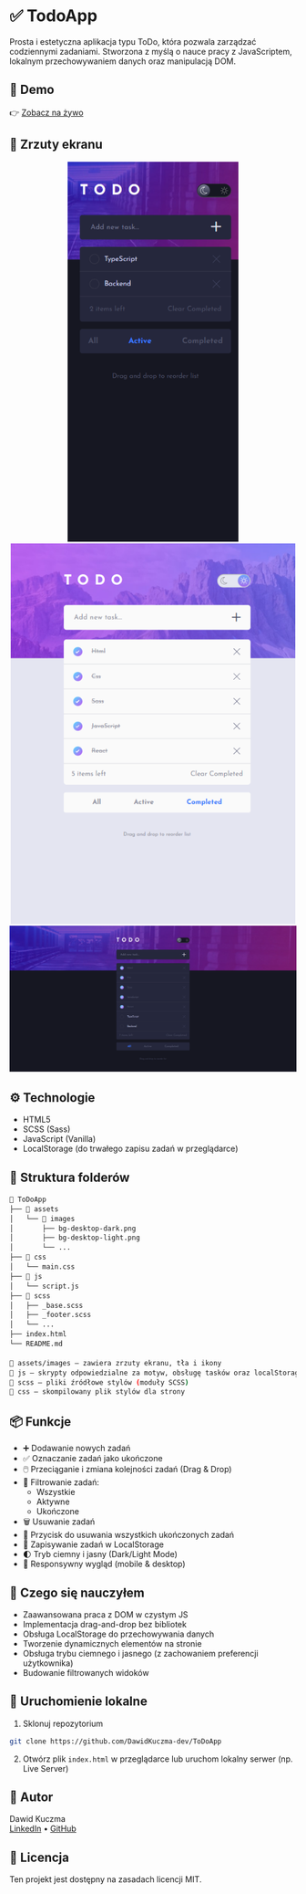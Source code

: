 # ✅ TodoApp

Prosta i estetyczna aplikacja typu ToDo, która pozwala zarządzać codziennymi zadaniami. Stworzona z myślą o nauce pracy z JavaScriptem, lokalnym przechowywaniem danych oraz manipulacją DOM.


## 🔗 Demo

👉 [Zobacz na żywo](https://dawidkuczma-dev.github.io/ToDoApp/)

## 📸 Zrzuty ekranu

<p align="center">
  <img src="assets/images/screenshot-mobile.png" width="300" alt="Mobile" />
  <img src="assets/images/screenshot-tablet.png" width="500" alt="Tablet" />
  <img src="assets/images/screenshot-desktop.png" width="800" alt="Desktop" />
</p>


## ⚙️ Technologie

- HTML5
- SCSS (Sass)
- JavaScript (Vanilla)
- LocalStorage (do trwałego zapisu zadań w przeglądarce)

## 📁 Struktura folderów

```bash
📁 ToDoApp
├── 📁 assets
│   └── 📁 images
│       ├── bg-desktop-dark.png
│       ├── bg-desktop-light.png
│       └── ...
├── 📁 css
│   └── main.css
├── 📁 js
│   └── script.js
├── 📁 scss
│   ├── _base.scss
│   ├── _footer.scss
│   └── ...
├── index.html
└── README.md

📁 assets/images – zawiera zrzuty ekranu, tła i ikony  
📁 js – skrypty odpowiedzialne za motyw, obsługę tasków oraz localStorage  
📁 scss – pliki źródłowe stylów (moduły SCSS)  
📁 css – skompilowany plik stylów dla strony

```

## 📦 Funkcje

- ➕ Dodawanie nowych zadań
- ✅ Oznaczanie zadań jako ukończone
- 🖱️ Przeciąganie i zmiana kolejności zadań (Drag & Drop)
- 🔄 Filtrowanie zadań:
  - Wszystkie
  - Aktywne
  - Ukończone
- 🗑️ Usuwanie zadań
- 🧹 Przycisk do usuwania wszystkich ukończonych zadań
- 💾 Zapisywanie zadań w LocalStorage
- 🌓 Tryb ciemny i jasny (Dark/Light Mode)
- 📱 Responsywny wygląd (mobile & desktop)

## 🧠 Czego się nauczyłem

- Zaawansowana praca z DOM w czystym JS
- Implementacja drag-and-drop bez bibliotek
- Obsługa LocalStorage do przechowywania danych
- Tworzenie dynamicznych elementów na stronie
- Obsługa trybu ciemnego i jasnego (z zachowaniem preferencji użytkownika)
- Budowanie filtrowanych widoków

## 🚀 Uruchomienie lokalne

1. Sklonuj repozytorium  
```bash
git clone https://github.com/DawidKuczma-dev/ToDoApp
```
2. Otwórz plik `index.html` w przeglądarce lub uruchom lokalny serwer (np. Live Server)

## 📇 Autor

Dawid Kuczma  
[LinkedIn](https://www.linkedin.com/in/dawid-kuczma-a60836369/) • [GitHub](https://github.com/DawidKuczma-dev)

## 📝 Licencja

Ten projekt jest dostępny na zasadach licencji MIT.






